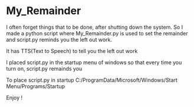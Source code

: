# My_Remainder


I often forget things that to be done, after shutting down the system. So I made a python script 
where My_Remainder.py is used to set the remainder 
and 
script.py reminds you the left out work. 

It has TTS(Text to Speech) to tell you the left out work

I placed script.py in the startup menu of windows so that every time you turn on, script.py remainds you 

To place script.py in startup
C:/ProgramData/Microsoft/Windows/Start Menu/Programs/Startup

Enjoy !
